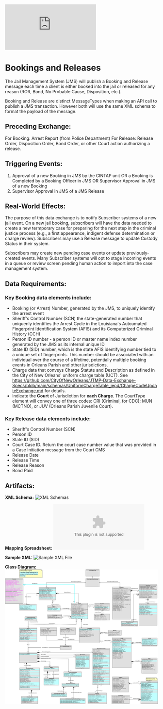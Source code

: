 ![Return to the JTMP landing page](https://github.com/CityOfNewOrleans/JTMP-Data-Exchange-Specs/blob/main/README.md)

# Bookings and Releases

The Jail Management System (JMS) will publish a Booking and Release message each time a client is either booked  into the jail or released for any reason (ROR, Bond, No Probable Cause, Disposition, etc.).

Booking and Release are distinct MessageTypes when making an API call to publish a JMS transaction. However both will use the same XML schema to format the payload of the message. 

## Preceding Exchange: 

For Booking: Arrest Report (from Police Department)​
For Release: Release Order, Disposition Order, Bond Order, or other Court action authorizing a release. 

## Triggering Events:

1. Approval of a new Booking in JMS by the CINTAP unit OR a Booking is Completed by a Booking Officer in JMS OR Supervisor Approval in JMS of a new Booking
2. Supervisor Approval in JMS of a JMS Release

## Real-World Effects: 

The purpose of this data exchange is to notify Subscriber systems of a new jail event. On a new jail booking, subscribers will have the data needed to create a new termporary case for preparing for the next step in the criminal justice process (e.g., a first appearance, indigent defense determination or charge review). Subscribers may use a Release message to update Custody Status in their system. 

Subscribers may create new pending case events or update previously-created events. Many Subscriber systems will opt to stage incoming events in a queue or review screen pending human action to import into the case management system. 

## Data Requirements:

### Key Booking data elements include:
- Booking (or Arrest) Number, generated by the JMS, to uniquely identify the arrest event
- Sheriff's Control Number (SCN) the state-generated number that uniquenly identifies the Arrest Cycle in the Louisiana's Autoumated Fingerprint Identification System (AFIS) and its Computerized Criminal History (CCH)
- Person ID number - a person ID or master name index number generated by the JMS as its internal unique ID
- State ID (SID) number, which is the state AFIS identifying number tied to a unique set of fingerprints. This number should be associated with an individual over the course of a lifetime, potentially multiple booking events in Orleans Parish and other jurisdictions.
- Charge data that conveys Charge Statute and Description as defined in the City of New Orleans' uniform charge table (UCT). See https://github.com/CityOfNewOrleans/JTMP-Data-Exchange-Specs/blob/main/schemas/UniformChargeTable_iepd/ChargeCodeUpdateExchange.md for details.
- Indicate the <b>Court</b> of Jurisdiction for <b>each Charge</b>. The CourtType element will convey one of three codes: CRI (Criminal, for CDC); MUN (MCTNO), or JUV (Orleans Parish Juvenile Court). 

### Key Release data elements include:
- Sheriff's Control Number (SCN)
- Person ID
- State ID (SID)
- Court Case ID. Return the court case number value that was provided in a Case Initiation message from the Court CMS
- Release Date
- Release Time
- Release Reason
- Bond Paid

## Artifacts:
**XML Schema:**
![XML Schemas](https://github.com/CityOfNewOrleans/JTMP-Data-Exchange-Specs/tree/main/schemas/BookingAndRelease_iepd/api/xml_schema)

**Mapping Spreadsheet:**
![Mapping Spreadsheet](https://github.com/CityOfNewOrleans/JTMP-Data-Exchange-Specs/blob/main/schemas/BookingAndRelease_iepd/artifacts/Booking_MappingSpreadsheet.xlsx)

**Sample XML:**
![Sample XML File](https://github.com/CityOfNewOrleans/JTMP-Data-Exchange-Specs/tree/main/schemas/BookingAndRelease_iepd/examples)

**Class Diagram:**
![Class Diagram](https://github.com/CityOfNewOrleans/JTMP-Data-Exchange-Specs/blob/main/schemas/BookingAndRelease_iepd/artifacts/Booking_ClassDiagram.svg)
